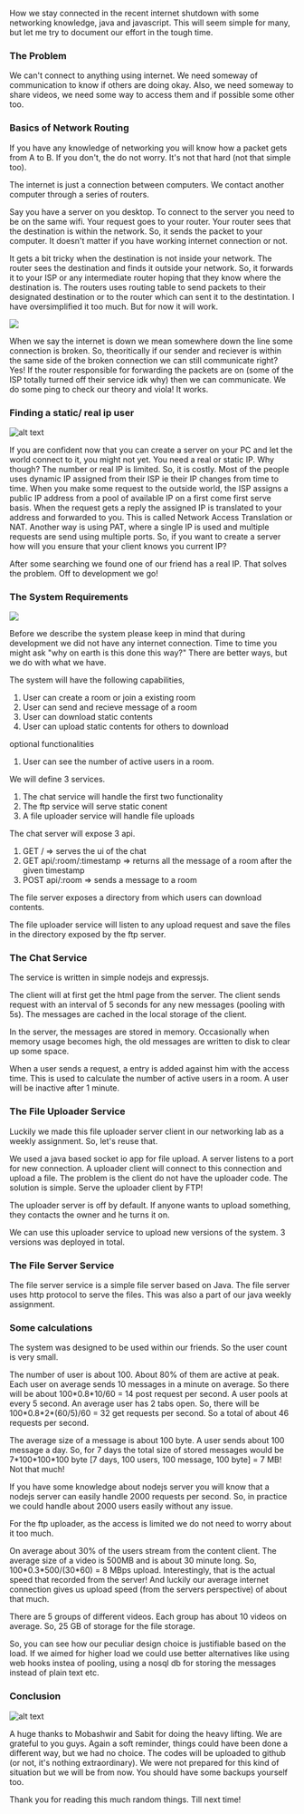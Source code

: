 How we stay connected in the recent internet shutdown with some networking knowledge, java and javascript. This will seem simple for many, but let me try to document our effort in the tough time. 

### The Problem

We can't connect to anything using internet. We need someway of communication to know if others are doing okay. Also, we need someway to share videos, we need some way to access them and if possible some other too. 

### Basics of Network Routing 

If you have any knowledge of networking you will know how a packet gets from A to B. If you don't, the do not worry. It's not that hard (not that simple too). 

The internet is just a connection between computers. We contact another computer through a series of routers. 

Say you have a server on you desktop. To connect to the server you need to be on the same wifi. Your request goes to your router. Your router sees that the destination is within the network. So, it sends the packet to your computer. It doesn't matter if you have working internet connection or not. 

It gets a bit tricky when the destination is not inside your network. The router sees the destination and finds it outside your network. So, it forwards it to your ISP or any intermediate router hoping that they know where the destination is. The routers uses routing table to send packets to their designated destination or to the router which can sent it to the destintation. I have oversimplified it too much. But for now it will work. 

<!-- ![](https://encrypted-tbn0.gstatic.com/images?q=tbn:ANd9GcRNRQ7O-1daCJpVzbpRn4_FHtXQeLk18wUYMg&s) -->
![](assets/internet.jpg)

When we say the internet is down we mean somewhere down the line some connection is broken. So, theoritically if our sender and reciever is within the same side of the broken connection we can still communicate right? Yes! If the router responsible for forwarding the packets are on (some of the ISP totally turned off their service idk why) then we can communicate. We do some ping to check our theory and viola! It works.

### Finding a static/ real ip user

![alt text](assets/nat.png)

If you are confident now that you can create a server on your PC and let the world connect to it, you might not yet. You need a real or static IP. Why though? The number or real IP is limited. So, it is costly. Most of the people uses dynamic IP assigned from their ISP ie their IP changes from time to time. When you make some request to the outside world, the ISP assigns a public IP address from a pool of available IP on a first come first serve basis. When the request gets a reply the assigned IP is translated to your address and forwarded to you. This is called Network Access Translation or NAT. Another way is using PAT, where a single IP is used and multiple requests are send using multiple ports. So, if you want to create a server how will you ensure that your client knows you current IP? 

After some searching we found one of our friend has a real IP. That solves the problem. Off to development we go! 

### The System Requirements

![](assets/jogajog.jpg)

Before we describe the system please keep in mind that during development we did not have any internet connection. Time to time you might ask "why on earth is this done this way?" There are better ways, but we do with what we have.

The system will have the following capabilities, 
1. User can create a room or join a existing room
1. User can send and recieve message of a room
1. User can download static contents
1. User can upload static contents for others to download

optional functionalities
1. User can see the number of active users in a room.

We will define 3 services. 
1. The chat service will handle the first two functionality
1. The ftp service will serve static conent
1. A file uploader service will handle file uploads

The chat server will expose 3 api.
1. GET / => serves the ui of the chat
2. GET api/:room/:timestamp => returns all the message of a room after the given timestamp
3. POST api/:room => sends a message to a room

The file server exposes a directory from which users can download contents. 

The file uploader service will listen to any upload request and save the files in the directory exposed by the ftp server. 

### The Chat Service

The service is written in simple nodejs and expressjs. 

The client will at first get the html page from the server. The client sends request with an interval of 5 seconds for any new messages (pooling with 5s). The messages are cached in the local storage of the client. 

In the server, the messages are stored in memory. Occasionally when memory usage becomes high, the old messages are written to disk to clear up some space.

When a user sends a request, a entry is added against him with the access time. This is used to calculate the number of active users in a room. A user will be inactive after 1 minute.


### The File Uploader Service

Luckily we made this file uploader server client in our networking lab as a weekly assignment. So, let's reuse that.

We used a java based socket io app for file upload. A server listens to a port for new connection. A uploader client will connect to this connection and upload a file. The problem is the client do not have the uploader code. The solution is simple. Serve the uploader client by FTP! 

The uploader server is off by default. If anyone wants to upload something, they contacts the owner and he turns it on.

We can use this uploader service to upload new versions of the system. 3 versions was deployed in total. 

### The File Server Service

The file server service is a simple file server based on Java. The file server uses http protocol to serve the files. This was also a part of our java weekly assignment. 

### Some calculations

The system was designed to be used within our friends. So the user count is very small. 

The number of user is about 100. About 80% of them are active at peak. Each user on average sends 10 messages in a minute on average. So there will be about 100\*0.8\*10/60 = 14 post request per second. A user pools at every 5 second. An average user has 2 tabs open. So, there will be 100\*0.8\*2\*(60/5)/60 = 32 get requests per second. So a total of about 46 requests per second.

The average size of a message is about 100 byte. A user sends about 100 message a day. So, for 7 days the total size of stored messages would be 7\*100\*100\*100 byte [7 days, 100 users, 100 message, 100 byte] = 7 MB! Not that much! 

If you have some knowledge about nodejs server you will know that a nodejs server can easily handle 2000 requests per second. So, in practice we could handle about 2000 users easily without any issue. 

For the ftp uploader, as the access is limited we do not need to worry about it too much. 

On average about 30% of the users stream from the content client. The average size of a video is 500MB and is about 30 minute long. So, 100\*0.3\*500/(30*60) = 8 MBps upload. Interestingly, that is the actual speed that recorded from the server! And luckily our average internet connection gives us upload speed (from the servers perspective) of about that much. 

There are 5 groups of different videos. Each group has about 10 videos on average. So, 25 GB of storage for the file storage.

So, you can see how our peculiar design choice is justifiable based on the load. If we aimed for higher load we could use better alternatives like using web hooks instea of pooling, using a nosql db for storing the messages instead of plain text etc.

### Conclusion

![alt text](assets/ui.png)

A huge thanks to Mobashwir and Sabit for doing the heavy lifting. We are grateful to you guys. Again a soft reminder, things could have been done a different way, but we had no choice. The codes will be uploaded to github (or not, it's nothing extraordinary). We were not prepared for this kind of situation but we will be from now. You should have some backups yourself too.

Thank you for reading this much random things. Till next time!




